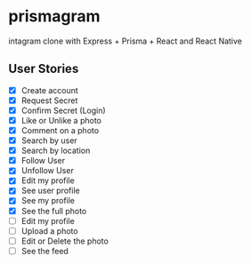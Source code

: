 # prismagram

intagram clone with Express + Prisma + React and React Native

## User Stories

- [x] Create account
- [x] Request Secret
- [x] Confirm Secret (Login)
- [x] Like or Unlike a photo
- [x] Comment on a photo
- [x] Search by user
- [x] Search by location
- [x] Follow User
- [x] Unfollow User
- [x] Edit my profile
- [x] See user profile
- [x] See my profile
- [x] See the full photo
- [ ] Edit my profile
- [ ] Upload a photo
- [ ] Edit or Delete the photo
- [ ] See the feed
